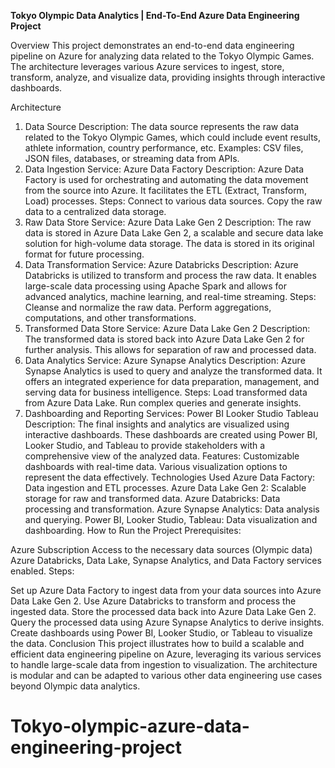 **Tokyo Olympic Data Analytics | End-To-End Azure Data Engineering Project**


Overview
This project demonstrates an end-to-end data engineering pipeline on Azure for analyzing data related to the Tokyo Olympic Games. The architecture leverages various Azure services to ingest, store, transform, analyze, and visualize data, providing insights through interactive dashboards.

Architecture
1. Data Source
Description: The data source represents the raw data related to the Tokyo Olympic Games, which could include event results, athlete information, country performance, etc.
Examples: CSV files, JSON files, databases, or streaming data from APIs.
2. Data Ingestion
Service: Azure Data Factory
Description: Azure Data Factory is used for orchestrating and automating the data movement from the source into Azure. It facilitates the ETL (Extract, Transform, Load) processes.
Steps:
Connect to various data sources.
Copy the raw data to a centralized data storage.
3. Raw Data Store
Service: Azure Data Lake Gen 2
Description: The raw data is stored in Azure Data Lake Gen 2, a scalable and secure data lake solution for high-volume data storage. The data is stored in its original format for future processing.
4. Data Transformation
Service: Azure Databricks
Description: Azure Databricks is utilized to transform and process the raw data. It enables large-scale data processing using Apache Spark and allows for advanced analytics, machine learning, and real-time streaming.
Steps:
Cleanse and normalize the raw data.
Perform aggregations, computations, and other transformations.
5. Transformed Data Store
Service: Azure Data Lake Gen 2
Description: The transformed data is stored back into Azure Data Lake Gen 2 for further analysis. This allows for separation of raw and processed data.
6. Data Analytics
Service: Azure Synapse Analytics
Description: Azure Synapse Analytics is used to query and analyze the transformed data. It offers an integrated experience for data preparation, management, and serving data for business intelligence.
Steps:
Load transformed data from Azure Data Lake.
Run complex queries and generate insights.
7. Dashboarding and Reporting
Services:
Power BI
Looker Studio
Tableau
Description: The final insights and analytics are visualized using interactive dashboards. These dashboards are created using Power BI, Looker Studio, and Tableau to provide stakeholders with a comprehensive view of the analyzed data.
Features:
Customizable dashboards with real-time data.
Various visualization options to represent the data effectively.
Technologies Used
Azure Data Factory: Data ingestion and ETL processes.
Azure Data Lake Gen 2: Scalable storage for raw and transformed data.
Azure Databricks: Data processing and transformation.
Azure Synapse Analytics: Data analysis and querying.
Power BI, Looker Studio, Tableau: Data visualization and dashboarding.
How to Run the Project
Prerequisites:

Azure Subscription
Access to the necessary data sources (Olympic data)
Azure Databricks, Data Lake, Synapse Analytics, and Data Factory services enabled.
Steps:

Set up Azure Data Factory to ingest data from your data sources into Azure Data Lake Gen 2.
Use Azure Databricks to transform and process the ingested data.
Store the processed data back into Azure Data Lake Gen 2.
Query the processed data using Azure Synapse Analytics to derive insights.
Create dashboards using Power BI, Looker Studio, or Tableau to visualize the data.
Conclusion
This project illustrates how to build a scalable and efficient data engineering pipeline on Azure, leveraging its various services to handle large-scale data from ingestion to visualization. The architecture is modular and can be adapted to various other data engineering use cases beyond Olympic data analytics.

# Tokyo-olympic-azure-data-engineering-project
